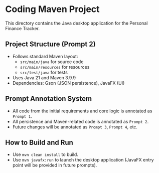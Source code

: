 # Coding Maven Project

This directory contains the Java desktop application for the Personal Finance Tracker.

## Project Structure (Prompt 2)

- Follows standard Maven layout:
  - `src/main/java` for source code
  - `src/main/resources` for resources
  - `src/test/java` for tests
- Uses Java 21 and Maven 3.9.9
- Dependencies: Gson (JSON persistence), JavaFX (UI)

## Prompt Annotation System
- All code from the initial requirements and core logic is annotated as `Prompt 1`.
- All persistence and Maven-related code is annotated as `Prompt 2`.
- Future changes will be annotated as `Prompt 3`, `Prompt 4`, etc.

## How to Build and Run
- Use `mvn clean install` to build.
- Use `mvn javafx:run` to launch the desktop application (JavaFX entry point will be provided in future prompts). 